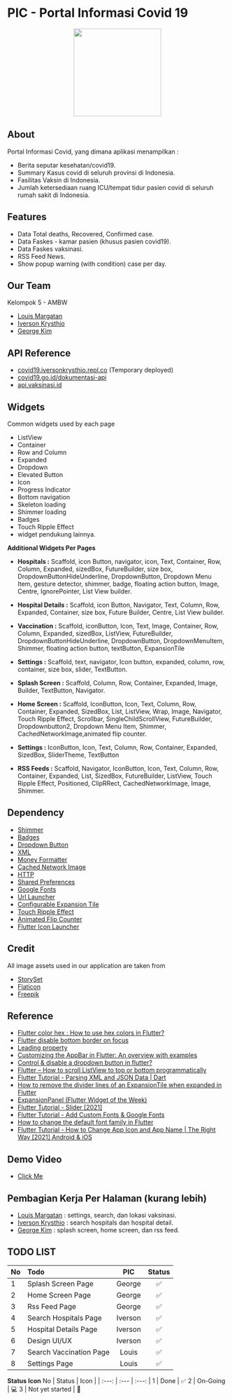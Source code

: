 
# **PIC - Portal Informasi Covid 19**

<p align="center" width="100%">
<img src="https://user-images.githubusercontent.com/74914280/176128504-aea49e04-3ca2-4652-a0d5-13f8bc4d2c2e.png" width=200>
</p>

## About
Portal Informasi Covid, yang dimana aplikasi menampilkan :
- Berita seputar kesehatan/covid19.
- Summary Kasus covid di seluruh provinsi di Indonesia.
- Fasilitas Vaksin di Indonesia.
- Jumlah ketersediaan ruang ICU/tempat tidur pasien covid di seluruh rumah sakit di Indonesia.



## Features

- Data Total deaths, Recovered, Confirmed case.
- Data Faskes - kamar pasien (khusus pasien covid19).
- Data Faskes vaksinasi.
- RSS Feed News.
- Show popup warning (with condition) case per day.


## Our Team
Kelompok 5 - AMBW
- [Louis Margatan](https://github.com/Luicario)
- [Iverson Krysthio](https://github.com/iberso)
- [George Kim](https://github.com/ge0rgekim)

## API Reference
- [covid19.iversonkrysthio.repl.co](https://covid19.iversonkrysthio.repl.co) (Temporary deployed)
- [covid19.go.id/dokumentasi-api](https://covid19.go.id/dokumentasi-api )
- [api.vaksinasi.id](https://api.vaksinasi.id)



## Widgets
Common widgets used by each page
- ListView
- Container
- Row and Column
- Expanded
- Dropdown
- Elevated Button
- Icon
- Progress Indicator
- Bottom navigation
- Skeleton loading
- Shimmer loading
- Badges
- Touch Ripple Effect
- widget pendukung lainnya.

**Additional Widgets Per Pages**

- **Hospitals :** Scaffold, icon Button, navigator,  icon, Text, Container, Row, Column, Expanded, sizedBox, FutureBuilder, size box, DropdownButtonHideUnderline, DropdownButton, Dropdown Menu Item, gesture detector, shimmer, badge, floating action button, Image, Centre, IgnorePointer, List View builder.

- **Hospital Details :** Scaffold, icon Button, Navigator, Text, Column, Row, Expanded, Container, size box, Future Builder, Centre, List View builder.

- **Vaccination :**
Scaffold, iconButton, Icon, Text, Image, Container, Row, Column, Expanded, sizedBox, ListView, FutureBuilder, DropdownButtonHideUnderline, DropdownButton, DropdownMenuItem, Shimmer, floating action button, textButton, ExpansionTile
	
- **Settings :**
Scaffold, text, navigator, Icon button, expanded, column, row, container, size box, slider, TextButton.

- **Splash Screen :**  Scaffold, Column, Row, Container, Expanded, Image, Builder, TextButton, Navigator.

- **Home Screen :**  Scaffold, IconButton, Icon, Text, Column, Row, Container, Expanded, SizedBox, List, ListView, Wrap, Image, Navigator, Touch Ripple Effect,  Scrollbar, SingleChildScrollView, FutureBuilder, Dropdownbutton2, Dropdown Menu Item, Shimmer, CachedNetworkImage,animated flip counter.

- **Settings :** IconButton, Icon, Text, Column, Row, Container, Expanded, SizedBox, SliderTheme, TextButton

- **RSS Feeds :** Scaffold, Navigator, IconButton, Icon, Text, Column, Row, Container, Expanded, List, SizedBox, FutureBuilder, ListView, Touch Ripple Effect, Positioned, ClipRRect,  CachedNetworkImage, Image, Shimmer. 

## Dependency
- [Shimmer](https://pub.dev/packages/shimmer)
- [Badges](https://pub.dev/packages/badges)
- [Dropdown Button](https://pub.dev/packages/dropdown_button2)
- [XML](https://pub.dev/packages/xml)
- [Money Formatter](https://pub.dev/packages/money_formatter)
- [Cached Network Image](https://pub.dev/packages/cached_network_image)
- [HTTP](https://pub.dev/packages/http)
- [Shared Preferences](https://pub.dev/packages/shared_preferences)
- [Google Fonts](https://pub.dev/packages/google_fonts)
- [Url Launcher](https://pub.dev/packages/url_launcher)
- [Configurable Expansion Tile](https://pub.dev/packages/configurable_expansion_tile_null_safety)
- [Touch Ripple Effect](https://pub.dev/packages/touch_ripple_effect)
- [Animated Flip Counter](https://pub.dev/packages/animated_flip_counter)
- [Flutter Icon Launcher](https://pub.dev/packages/flutter_launcher_icons)
## Credit
All image assets used in our application are taken from
- [StorySet](https://storyset.com/)
- [Flaticon](https://www.flaticon.com/)
- [Freepik](https://www.freepik.com/)

## Reference
- [Flutter color hex : How to use hex colors in Flutter?](https://educity.app/flutter/how-to-use-hexadecimal-color-string-in-flutter)
- [Flutter disable bottom border on focus](https://www.codegrepper.com/code-examples/dart/flutter+disable+bottom+border+on+focus)
- [Leading property](https://api.flutter.dev/flutter/material/AppBar/leading.html)
- [Customizing the AppBar in Flutter: An overview with examples](https://blog.logrocket.com/flutter-appbar-tutorial/#:~:text=Customizing%20the%20AppBar-,What%20is%20the%20AppBar%20in%20Flutter%3F,other%20widgets%20within%20its%20layout)
- [Control & disable a dropdown button in flutter?](https://stackoverflow.com/questions/49693131/control-disable-a-dropdown-button-in-flutter)
- [Flutter – How to scroll ListView to top or bottom programmatically](https://coflutter.com/flutter-how-to-scroll-listview-to-top-or-bottom-programmatically/)
- [Flutter Tutorial - Parsing XML and JSON Data | Dart](https://www.youtube.com/watch?v=sTXboh2K2Dw)
- [How to remove the divider lines of an ExpansionTile when expanded in Flutter](https://stackoverflow.com/questions/62667990/how-to-remove-the-divider-lines-of-an-expansiontile-when-expanded-in-flutter)
- [ExpansionPanel (Flutter Widget of the Week)](https://www.youtube.com/watch?v=2aJZzRMziJc)
- [Flutter Tutorial - Slider [2021]](https://www.youtube.com/watch?v=vuw818gAlF8)
- [Flutter Tutorial - Add Custom Fonts & Google Fonts](https://www.youtube.com/watch?v=Gf-cyiWlmEI)
- [How to change the default font family in Flutter](https://stackoverflow.com/questions/64237031/how-to-change-the-default-font-family-in-flutter)
- [Flutter Tutorial - How to Change App Icon and App Name | The Right Way [2021] Android & iOS](https://www.youtube.com/watch?v=eMHbgIgJyUQ)

## Demo Video

- [Click Me](https://drive.google.com/file/d/1NyLnAzjFc4zbay1GFAUBDmhLMsH4PjZ4/view?usp=sharing)


## Pembagian Kerja Per Halaman (kurang lebih)
- [Louis Margatan](https://github.com/Luicario) : settings, search, dan lokasi vaksinasi.
- [Iverson Krysthio](https://github.com/iberso) : search hospitals dan hospital detail.
- [George Kim](https://github.com/ge0rgekim) : splash screen, home screen, dan rss feed.

## **TODO LIST**

No | Todo | PIC | Status
| :--- | :--- | :---: | :--:
1  | Splash Screen Page | George | ✅
2  | Home Screen Page| George | ✅
3 | Rss Feed Page| George | ✅
4 | Search Hospitals Page | Iverson | ✅
5 | Hospital Details Page | Iverson | ✅
6 | Design UI/UX | Iverson | ✅
7 | Search Vaccination Page| Louis | ✅
8 | Settings Page| Louis | ✅

**Status Icon**
No | Status | Icon |
| :---: | :--- | :---: |
1 | Done | ✅
2 | On-Going | 💻
3 | Not yet started | 🚧


